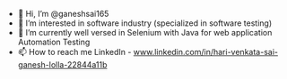 - 👋 Hi, I’m @ganeshsai165 
- 👀 I’m interested in software industry (specialized in software testing)
- 🌱 I’m currently well versed in Selenium with Java for web application Automation Testing 
- 📫 How to reach me LinkedIn - www.linkedin.com/in/hari-venkata-sai-ganesh-lolla-22844a11b

<!---
ganeshsai165/ganeshsai165 is a ✨ special ✨ repository because its `README.md` (this file) appears on your GitHub profile.
You can click the Preview link to take a look at your changes.
--->
